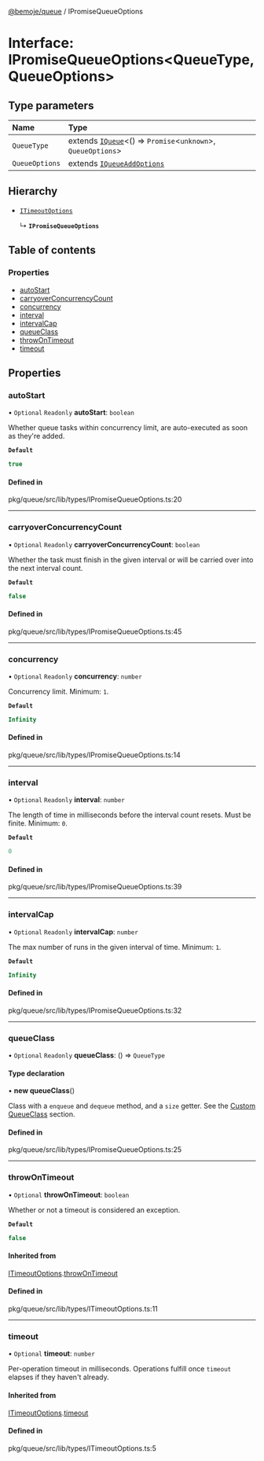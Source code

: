 [@bemoje/queue](https://github.com/bemoje/tsmono/blob/main/pkg/queue/docs/md/index.md) / IPromiseQueueOptions

# Interface: IPromiseQueueOptions<QueueType, QueueOptions\>

## Type parameters

| Name | Type |
| :------ | :------ |
| `QueueType` | extends [`IQueue`](https://github.com/bemoje/tsmono/blob/main/pkg/queue/docs/md/interfaces/IQueue.md)<() => `Promise`<`unknown`\>, `QueueOptions`\> |
| `QueueOptions` | extends [`IQueueAddOptions`](https://github.com/bemoje/tsmono/blob/main/pkg/queue/docs/md/interfaces/IQueueAddOptions.md) |

## Hierarchy

- [`ITimeoutOptions`](https://github.com/bemoje/tsmono/blob/main/pkg/queue/docs/md/interfaces/ITimeoutOptions.md)

  ↳ **`IPromiseQueueOptions`**

## Table of contents

### Properties

- [autoStart](https://github.com/bemoje/tsmono/blob/main/pkg/queue/docs/md/interfaces/IPromiseQueueOptions.md#autostart)
- [carryoverConcurrencyCount](https://github.com/bemoje/tsmono/blob/main/pkg/queue/docs/md/interfaces/IPromiseQueueOptions.md#carryoverconcurrencycount)
- [concurrency](https://github.com/bemoje/tsmono/blob/main/pkg/queue/docs/md/interfaces/IPromiseQueueOptions.md#concurrency)
- [interval](https://github.com/bemoje/tsmono/blob/main/pkg/queue/docs/md/interfaces/IPromiseQueueOptions.md#interval)
- [intervalCap](https://github.com/bemoje/tsmono/blob/main/pkg/queue/docs/md/interfaces/IPromiseQueueOptions.md#intervalcap)
- [queueClass](https://github.com/bemoje/tsmono/blob/main/pkg/queue/docs/md/interfaces/IPromiseQueueOptions.md#queueclass)
- [throwOnTimeout](https://github.com/bemoje/tsmono/blob/main/pkg/queue/docs/md/interfaces/IPromiseQueueOptions.md#throwontimeout)
- [timeout](https://github.com/bemoje/tsmono/blob/main/pkg/queue/docs/md/interfaces/IPromiseQueueOptions.md#timeout)

## Properties

### autoStart

• `Optional` `Readonly` **autoStart**: `boolean`

Whether queue tasks within concurrency limit, are auto-executed as soon as they're added.

**`Default`**

```ts
true
```

#### Defined in

pkg/queue/src/lib/types/IPromiseQueueOptions.ts:20

___

### carryoverConcurrencyCount

• `Optional` `Readonly` **carryoverConcurrencyCount**: `boolean`

Whether the task must finish in the given interval or will be carried over into the next interval count.

**`Default`**

```ts
false
```

#### Defined in

pkg/queue/src/lib/types/IPromiseQueueOptions.ts:45

___

### concurrency

• `Optional` `Readonly` **concurrency**: `number`

Concurrency limit.
Minimum: `1`.

**`Default`**

```ts
Infinity
```

#### Defined in

pkg/queue/src/lib/types/IPromiseQueueOptions.ts:14

___

### interval

• `Optional` `Readonly` **interval**: `number`

The length of time in milliseconds before the interval count resets. Must be finite.
	Minimum: `0`.

**`Default`**

```ts
0
```

#### Defined in

pkg/queue/src/lib/types/IPromiseQueueOptions.ts:39

___

### intervalCap

• `Optional` `Readonly` **intervalCap**: `number`

The max number of runs in the given interval of time.
Minimum: `1`.

**`Default`**

```ts
Infinity
```

#### Defined in

pkg/queue/src/lib/types/IPromiseQueueOptions.ts:32

___

### queueClass

• `Optional` `Readonly` **queueClass**: () => `QueueType`

#### Type declaration

• **new queueClass**()

Class with a `enqueue` and `dequeue` method, and a `size` getter. See the [Custom QueueClass](https://github.com/sindresorhus/p-queue#custom-queueclass) section.

#### Defined in

pkg/queue/src/lib/types/IPromiseQueueOptions.ts:25

___

### throwOnTimeout

• `Optional` **throwOnTimeout**: `boolean`

Whether or not a timeout is considered an exception.

**`Default`**

```ts
false
```

#### Inherited from

[ITimeoutOptions](https://github.com/bemoje/tsmono/blob/main/pkg/queue/docs/md/interfaces/ITimeoutOptions.md).[throwOnTimeout](https://github.com/bemoje/tsmono/blob/main/pkg/queue/docs/md/interfaces/ITimeoutOptions.md#throwontimeout)

#### Defined in

pkg/queue/src/lib/types/ITimeoutOptions.ts:11

___

### timeout

• `Optional` **timeout**: `number`

Per-operation timeout in milliseconds. Operations fulfill once `timeout` elapses if they haven't already.

#### Inherited from

[ITimeoutOptions](https://github.com/bemoje/tsmono/blob/main/pkg/queue/docs/md/interfaces/ITimeoutOptions.md).[timeout](https://github.com/bemoje/tsmono/blob/main/pkg/queue/docs/md/interfaces/ITimeoutOptions.md#timeout)

#### Defined in

pkg/queue/src/lib/types/ITimeoutOptions.ts:5

